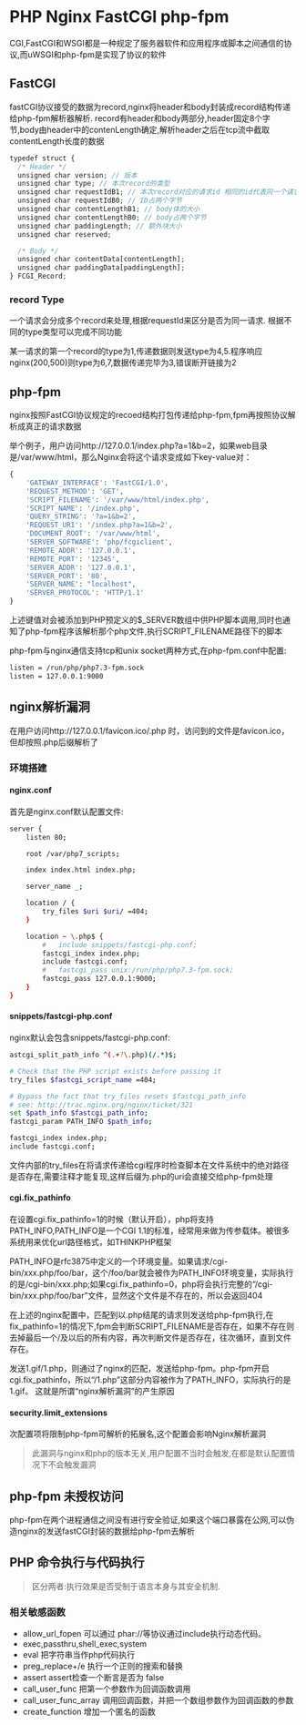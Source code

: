 # PHP Nginx FastCGI php-fpm

CGI,FastCGI和WSGI都是一种规定了服务器软件和应用程序或脚本之间通信的协议,而uWSGI和php-fpm是实现了协议的软件

## FastCGI

fastCGI协议接受的数据为record,nginx将header和body封装成record结构传递给php-fpm解析器解析.
record有header和body两部分,header固定8个字节,body由header中的contenLength确定,解析header之后在tcp流中截取contentLength长度的数据

```php
typedef struct {
  /* Header */
  unsigned char version; // 版本
  unsigned char type; // 本次record的类型
  unsigned char requestIdB1; // 本次record对应的请求id 相同的id代表同一个请求
  unsigned char requestIdB0; // ID占两个字节
  unsigned char contentLengthB1; // body体的大小
  unsigned char contentLengthB0; // body占两个字节
  unsigned char paddingLength; // 额外块大小
  unsigned char reserved;

  /* Body */
  unsigned char contentData[contentLength];
  unsigned char paddingData[paddingLength];
} FCGI_Record;
```

### record Type

一个请求会分成多个record来处理,根据requestId来区分是否为同一请求. 根据不同的type类型可以完成不同功能

某一请求的第一个record的type为1,传递数据则发送type为4,5.程序响应nginx(200,500)则type为6,7,数据传递完毕为3,错误断开链接为2

## php-fpm

nginx按照FastCGI协议规定的recoed结构打包传递给php-fpm,fpm再按照协议解析成真正的请求数据

举个例子，用户访问http://127.0.0.1/index.php?a=1&b=2，如果web目录是/var/www/html，那么Nginx会将这个请求变成如下key-value对：

```php
{
    'GATEWAY_INTERFACE': 'FastCGI/1.0',
    'REQUEST_METHOD': 'GET',
    'SCRIPT_FILENAME': '/var/www/html/index.php',
    'SCRIPT_NAME': '/index.php',
    'QUERY_STRING': '?a=1&b=2',
    'REQUEST_URI': '/index.php?a=1&b=2',
    'DOCUMENT_ROOT': '/var/www/html',
    'SERVER_SOFTWARE': 'php/fcgiclient',
    'REMOTE_ADDR': '127.0.0.1',
    'REMOTE_PORT': '12345',
    'SERVER_ADDR': '127.0.0.1',
    'SERVER_PORT': '80',
    'SERVER_NAME': "localhost",
    'SERVER_PROTOCOL': 'HTTP/1.1'
}
```

上述键值对会被添加到PHP预定义的$_SERVER数组中供PHP脚本调用,同时也通知了php-fpm程序该解析那个php文件,执行SCRIPT_FILENAME路径下的脚本

php-fpm与nginx通信支持tcp和unix socket两种方式,在php-fpm.conf中配置:

```bash
listen = /run/php/php7.3-fpm.sock
listen = 127.0.0.1:9000
```

## nginx解析漏洞

在用户访问http://127.0.0.1/favicon.ico/.php 时，访问到的文件是favicon.ico，但却按照.php后缀解析了

### 环境搭建

#### nginx.conf

首先是nginx.conf默认配置文件:

```bash
server {
	listen 80;

	root /var/php7_scripts;

	index index.html index.php;

	server_name _;

	location / {
		try_files $uri $uri/ =404;
	}

	location ~ \.php$ {
        #   include snippets/fastcgi-php.conf;
		fastcgi_index index.php;
		include fastcgi.conf;
        #   fastcgi_pass unix:/run/php/php7.3-fpm.sock;
		fastcgi_pass 127.0.0.1:9000;
	}
}

```

#### snippets/fastcgi-php.conf

nginx默认会包含snippets/fastcgi-php.conf:

```bash
astcgi_split_path_info ^(.+?\.php)(/.*)$;

# Check that the PHP script exists before passing it
try_files $fastcgi_script_name =404;

# Bypass the fact that try_files resets $fastcgi_path_info
# see: http://trac.nginx.org/nginx/ticket/321
set $path_info $fastcgi_path_info;
fastcgi_param PATH_INFO $path_info;

fastcgi_index index.php;
include fastcgi.conf;

```

文件内部的try_files在将请求传递给cgi程序时检查脚本在文件系统中的绝对路径是否存在,需要注释才能复现,这样后缀为.php的uri会直接交给php-fpm处理

#### cgi.fix_pathinfo

在设置cgi.fix_pathinfo=1的时候（默认开启），php将支持PATH_INFO,PATH_INFO是一个CGI 1.1的标准，经常用来做为传参载体。被很多系统用来优化url路径格式，如THINKPHP框架

PATH_INFO是rfc3875中定义的一个环境变量。如果请求/cgi-bin/xxx.php/foo/bar，这个/foo/bar就会被作为PATH_INFO环境变量，实际执行的是/cgi-bin/xxx.php;如果cgi.fix_pathinfo=0，php将会执行完整的“/cgi-bin/xxx.php/foo/bar”文件，显然这个文件是不存在的，所以会返回404

在上述的nginx配置中，匹配到以.php结尾的请求则发送给php-fpm执行,在fix_pathinfo=1的情况下,fpm会判断SCRIPT_FILENAME是否存在，如果不存在则去掉最后一个/及以后的所有内容，再次判断文件是否存在，往次循环，直到文件存在。

发送1.gif/1.php，则通过了nginx的匹配，发送给php-fpm。php-fpm开启cgi.fix_pathinfo，所以“/1.php”这部分内容被作为了PATH_INFO，实际执行的是1.gif。
这就是所谓“nginx解析漏洞”的产生原因

#### security.limit_extensions

次配置项将限制php-fpm可解析的拓展名,这个配置会影响Nginx解析漏洞

> 此漏洞与nginx和php的版本无关,用户配置不当时会触发,在都是默认配置情况下不会触发漏洞

## php-fpm 未授权访问

php-fpm在两个进程通信之间没有进行安全验证,如果这个端口暴露在公网,可以伪造nginx的发送fastCGI封装的数据给php-fpm去解析

## PHP 命令执行与代码执行

> 区分两者:执行效果是否受制于语言本身与其安全机制.

### 相关敏感函数

- allow_url_fopen 可以通过 phar://等协议通过include执行动态代码。
- exec,passthru,shell_exec,system
- eval 把字符串当作php代码执行
- preg_replace+/e 执行一个正则的搜索和替换
- assert assert检查一个断言是否为 false
- call_user_func 把第一个参数作为回调函数调用
- call_user_func_array 调用回调函数，并把一个数组参数作为回调函数的参数
- create_function 增加一个匿名的函数